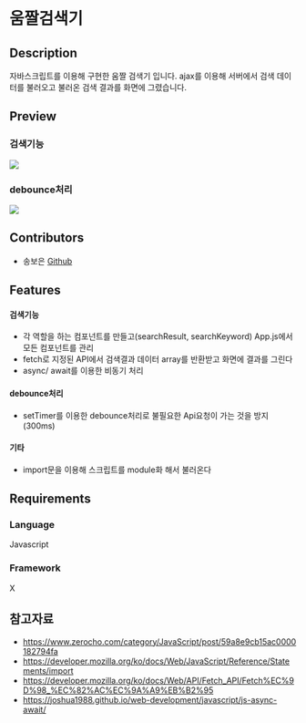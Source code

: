 # 움짤검색기

## Description

자바스크립트를 이용해 구현한 움짤 검색기 입니다. ajax를 이용해 서버에서 검색 데이터를 불러오고 불러온 검색 결과를 화면에 그렸습니다.


## Preview
### 검색기능
 <img src="https://user-images.githubusercontent.com/71836751/108381440-27285380-724b-11eb-80f7-b26fefef0fc6.gif">

### debounce처리
  <img src="https://user-images.githubusercontent.com/71836751/108382289-01e81500-724c-11eb-94bc-b06fa608a244.gif">
  

## Contributors
  - 송보은 [Github](https://github.com/Boeun05) 
 
## Features

#### 검색기능
- 각 역할을 하는 컴포넌트를 만들고(searchResult, searchKeyword) App.js에서 모든 컴포넌트를 관리
- fetch로 지정된 API에서 검색결과 데이터 array를 반환받고 화면에 결과를 그린다
- async/ await를 이용한 비동기 처리

#### debounce처리
- setTimer를 이용한 debounce처리로 불필요한 Api요청이 가는 것을 방지(300ms)

#### 기타
- import문을 이용해 스크립트를 module화 해서 불러온다


## Requirements

### Language
Javascript
### Framework
X
  
## 참고자료
- https://www.zerocho.com/category/JavaScript/post/59a8e9cb15ac0000182794fa
- https://developer.mozilla.org/ko/docs/Web/JavaScript/Reference/Statements/import
- https://developer.mozilla.org/ko/docs/Web/API/Fetch_API/Fetch%EC%9D%98_%EC%82%AC%EC%9A%A9%EB%B2%95
- https://joshua1988.github.io/web-development/javascript/js-async-await/
